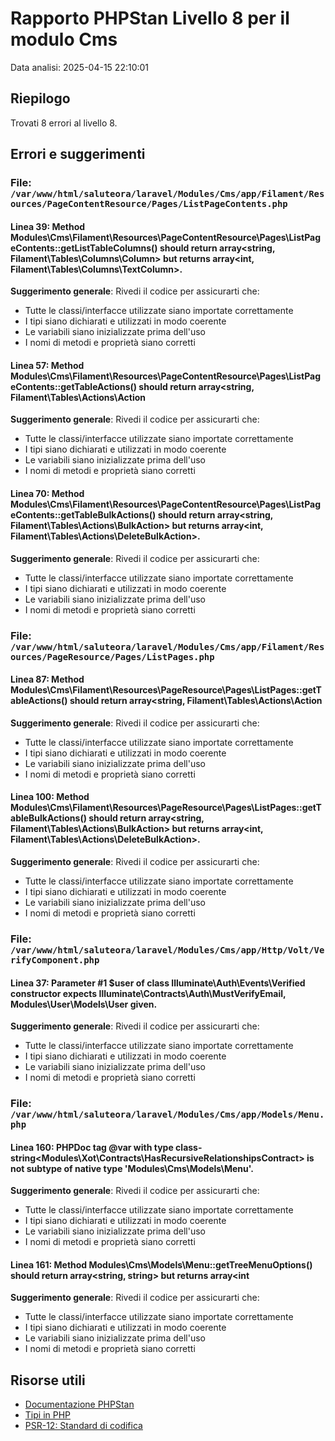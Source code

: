 # Rapporto PHPStan Livello 8 per il modulo Cms

Data analisi: 2025-04-15 22:10:01

## Riepilogo

Trovati 8 errori al livello 8.

## Errori e suggerimenti

### File: `/var/www/html/saluteora/laravel/Modules/Cms/app/Filament/Resources/PageContentResource/Pages/ListPageContents.php`

#### Linea 39: Method Modules\Cms\Filament\Resources\PageContentResource\Pages\ListPageContents::getListTableColumns() should return array<string, Filament\Tables\Columns\Column> but returns array<int, Filament\Tables\Columns\TextColumn>.

**Suggerimento generale**: Rivedi il codice per assicurarti che:
- Tutte le classi/interfacce utilizzate siano importate correttamente
- I tipi siano dichiarati e utilizzati in modo coerente
- Le variabili siano inizializzate prima dell'uso
- I nomi di metodi e proprietà siano corretti

#### Linea 57: Method Modules\Cms\Filament\Resources\PageContentResource\Pages\ListPageContents::getTableActions() should return array<string, Filament\Tables\Actions\Action

**Suggerimento generale**: Rivedi il codice per assicurarti che:
- Tutte le classi/interfacce utilizzate siano importate correttamente
- I tipi siano dichiarati e utilizzati in modo coerente
- Le variabili siano inizializzate prima dell'uso
- I nomi di metodi e proprietà siano corretti

#### Linea 70: Method Modules\Cms\Filament\Resources\PageContentResource\Pages\ListPageContents::getTableBulkActions() should return array<string, Filament\Tables\Actions\BulkAction> but returns array<int, Filament\Tables\Actions\DeleteBulkAction>.

**Suggerimento generale**: Rivedi il codice per assicurarti che:
- Tutte le classi/interfacce utilizzate siano importate correttamente
- I tipi siano dichiarati e utilizzati in modo coerente
- Le variabili siano inizializzate prima dell'uso
- I nomi di metodi e proprietà siano corretti

### File: `/var/www/html/saluteora/laravel/Modules/Cms/app/Filament/Resources/PageResource/Pages/ListPages.php`

#### Linea 87: Method Modules\Cms\Filament\Resources\PageResource\Pages\ListPages::getTableActions() should return array<string, Filament\Tables\Actions\Action

**Suggerimento generale**: Rivedi il codice per assicurarti che:
- Tutte le classi/interfacce utilizzate siano importate correttamente
- I tipi siano dichiarati e utilizzati in modo coerente
- Le variabili siano inizializzate prima dell'uso
- I nomi di metodi e proprietà siano corretti

#### Linea 100: Method Modules\Cms\Filament\Resources\PageResource\Pages\ListPages::getTableBulkActions() should return array<string, Filament\Tables\Actions\BulkAction> but returns array<int, Filament\Tables\Actions\DeleteBulkAction>.

**Suggerimento generale**: Rivedi il codice per assicurarti che:
- Tutte le classi/interfacce utilizzate siano importate correttamente
- I tipi siano dichiarati e utilizzati in modo coerente
- Le variabili siano inizializzate prima dell'uso
- I nomi di metodi e proprietà siano corretti

### File: `/var/www/html/saluteora/laravel/Modules/Cms/app/Http/Volt/VerifyComponent.php`

#### Linea 37: Parameter #1 $user of class Illuminate\Auth\Events\Verified constructor expects Illuminate\Contracts\Auth\MustVerifyEmail, Modules\User\Models\User given.

**Suggerimento generale**: Rivedi il codice per assicurarti che:
- Tutte le classi/interfacce utilizzate siano importate correttamente
- I tipi siano dichiarati e utilizzati in modo coerente
- Le variabili siano inizializzate prima dell'uso
- I nomi di metodi e proprietà siano corretti

### File: `/var/www/html/saluteora/laravel/Modules/Cms/app/Models/Menu.php`

#### Linea 160: PHPDoc tag @var with type class-string<Modules\Xot\Contracts\HasRecursiveRelationshipsContract> is not subtype of native type 'Modules\\Cms\\Models\\Menu'.

**Suggerimento generale**: Rivedi il codice per assicurarti che:
- Tutte le classi/interfacce utilizzate siano importate correttamente
- I tipi siano dichiarati e utilizzati in modo coerente
- Le variabili siano inizializzate prima dell'uso
- I nomi di metodi e proprietà siano corretti

#### Linea 161: Method Modules\Cms\Models\Menu::getTreeMenuOptions() should return array<string, string> but returns array<int

**Suggerimento generale**: Rivedi il codice per assicurarti che:
- Tutte le classi/interfacce utilizzate siano importate correttamente
- I tipi siano dichiarati e utilizzati in modo coerente
- Le variabili siano inizializzate prima dell'uso
- I nomi di metodi e proprietà siano corretti

## Risorse utili

- [Documentazione PHPStan](https://phpstan.org/user-guide/getting-started)
- [Tipi in PHP](https://www.php.net/manual/en/language.types.declarations.php)
- [PSR-12: Standard di codifica](https://www.php-fig.org/psr/psr-12/)
